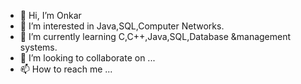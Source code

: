 - 👋 Hi, I’m Onkar
- 👀 I’m interested in Java,SQL,Computer Networks.
- 🌱 I’m currently learning C,C++,Java,SQL,Database &management systems.
- 💞️ I’m looking to collaborate on ...
- 📫 How to reach me ...

<!---
07Onkar/07Onkar is a ✨ special ✨ repository because its `README.md` (this file) appears on your GitHub profile.
You can click the Preview link to take a look at your changes.
--->
